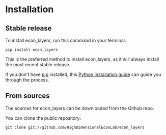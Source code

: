 # Installation

## Stable release

To install econ_layers, run this command in your terminal:

```
pip install econ_layers
```

This is the preferred method to install econ_layers, as it will always install the most recent stable release.

If you don't have [pip](https://pip.pypa.io) installed, this [Python installation guide](http://docs.python-guide.org/en/latest/starting/installation/) can guide you through the process.

## From sources

The sources for econ_layers can be downloaded from the Github repo.

You can clone the public repository:

```
git clone git://github.com/HighDimensionalEconLab/econ_layers
```
